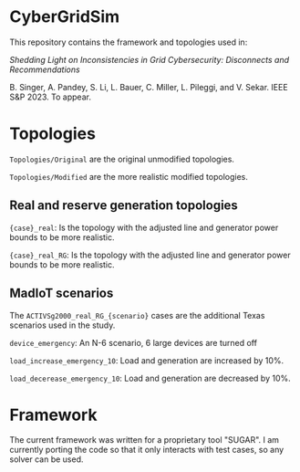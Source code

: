 # CyberGridSim

This repository contains the framework and topologies used in:

*Shedding Light on Inconsistencies in Grid Cybersecurity: Disconnects and Recommendations*

B. Singer, A. Pandey, S. Li, L. Bauer, C. Miller, L. Pileggi, and V. Sekar. IEEE S&P 2023. To appear.

# Topologies

`Topologies/Original` are the original unmodified topologies.

`Topologies/Modified` are the more realistic modified topologies.

## Real and reserve generation topologies

`{case}_real`: Is the topology with the adjusted line and generator power bounds to be more realistic.

`{case}_real_RG`: Is the topology with the adjusted line and generator power bounds to be more realistic.

## MadIoT scenarios
The `ACTIVSg2000_real_RG_{scenario}` cases are the additional Texas scenarios used in the study.

`device_emergency`: An N-6 scenario, 6 large devices are turned off

`load_increase_emergency_10`: Load and generation are increased by 10\%.

`load_decerease_emergency_10`: Load and generation are decreased by 10\%.

# Framework

The current framework was written for a proprietary tool "SUGAR". I am currently porting the code so that it only interacts with test cases, so any solver can be used.